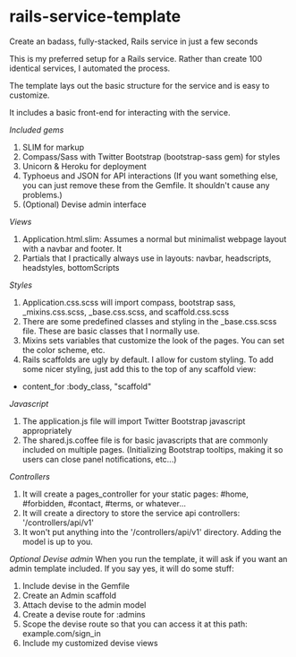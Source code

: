 rails-service-template
======================

Create an badass, fully-stacked, Rails service in just a few seconds

This is my preferred setup for a Rails service.  Rather than create 100 identical services, I automated the process.

The template lays out the basic structure for the service and is easy to customize.  

It includes a basic front-end for interacting with the service.

<em>Included gems</em>
1. SLIM for markup
3. Compass/Sass with Twitter Bootstrap (bootstrap-sass gem) for styles
4. Unicorn & Heroku for deployment
5. Typhoeus and JSON for API interactions (If you want something else, you can just remove these from the Gemfile. It shouldn't cause any problems.)
6. (Optional) Devise admin interface

<em>Views</em>
1. Application.html.slim: Assumes a normal but minimalist webpage layout with a navbar and footer.  It
2. Partials that I practically always use in layouts: navbar, headscripts, headstyles, bottomScripts

<em>Styles</em>
1. Application.css.scss will import compass, bootstrap sass, _mixins.css.scss, _base.css.scss, and scaffold.css.scss
2. There are some predefined classes and styling in the _base.css.scss file.  These are basic classes that I normally use.
3. Mixins sets variables that customize the look of the pages.  You can set the color scheme, etc.
4. Rails scaffolds are ugly by default.  I allow for custom styling.  To add some nicer styling, just add this to the top of any scaffold view:

- content_for :body_class, "scaffold"

<em>Javascript</em>
1. The application.js file will import Twitter Bootstrap javascript appropriately
2. The shared.js.coffee file is for basic javascripts that are commonly included on multiple pages. (Initializing Bootstrap tooltips, making it so users can close panel notifications, etc...)  

<em>Controllers</em>
1. It will create a pages_controller for your static pages: #home, #forbidden, #contact, #terms, or whatever...
2. It will create a directory to store the service api controllers: '/controllers/api/v1'
3. It won't put anything into the '/controllers/api/v1' directory.  Adding the model is up to you.

<em> Optional Devise admin</em>
When you run the template, it will ask if you want an admin template included.  If you say yes, it will do some stuff:
1. Include devise in the Gemfile
2. Create an Admin scaffold
3. Attach devise to the admin model
4. Create a devise route for :admins 
5. Scope the devise route so that you can access it at this path: example.com/sign_in
6. Include my customized devise views
